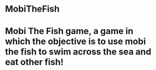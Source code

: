 # MobiTheFish
<h1>Mobi The Fish game, a game in which the objective is to use mobi the fish to swim across the sea and eat other fish!<h1>
